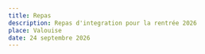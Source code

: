 ```yaml
---
title: Repas 
description: Repas d'integration pour la rentrée 2026
place: Valouise
date: 24 septembre 2026
---
```

